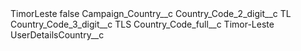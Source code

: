 <?xml version="1.0" encoding="UTF-8"?>
<CustomMetadata xmlns="http://soap.sforce.com/2006/04/metadata" xmlns:xsi="http://www.w3.org/2001/XMLSchema-instance" xmlns:xsd="http://www.w3.org/2001/XMLSchema">
    <label>TimorLeste</label>
    <protected>false</protected>
    <values>
        <field>Campaign_Country__c</field>
        <value xsi:nil="true"/>
    </values>
    <values>
        <field>Country_Code_2_digit__c</field>
        <value xsi:type="xsd:string">TL</value>
    </values>
    <values>
        <field>Country_Code_3_digit__c</field>
        <value xsi:type="xsd:string">TLS</value>
    </values>
    <values>
        <field>Country_Code_full__c</field>
        <value xsi:type="xsd:string">Timor-Leste</value>
    </values>
    <values>
        <field>UserDetailsCountry__c</field>
        <value xsi:nil="true"/>
    </values>
</CustomMetadata>
